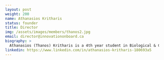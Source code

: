 ```yaml
---
layout: post
weight: 200
name: Athanasios Kritharis
status: founder
title: Director
img: /assets/images/members/thanos2.jpg
email: director@innovationonboard.ca
biography: >
  Athanasios (Thanos) Kritharis is a 4th year student in Biological & Chemical Engineering. After 3 years of leading the ChemECar Engineering design team and growing it into the multi-project group, Envision. He decided to step-down in his final year of studies to co-found Innovation Onboard. IOB was inspired by his experiences with competitions at UBC such as Hatching Health and Life Sciences Entrepreneurship and in the Lean Launch Pad Program. Thanos strongly believes in the ability of students to make a difference in the world and is committed to empowering them to make these changes.
linkedin: https://www.linkedin.com/in/athanasios-kritharis-180693a5
---
```

